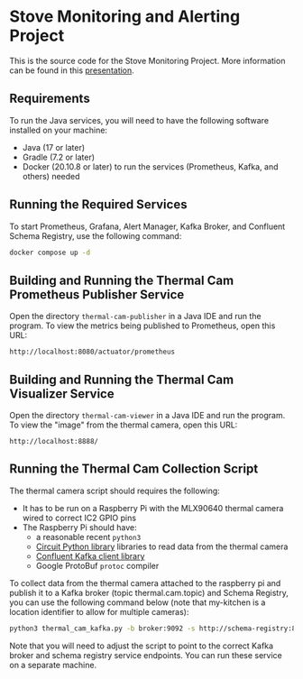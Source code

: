 # Stove Monitoring and Alerting Project

This is the source code for the Stove Monitoring Project. More information can be found in this [presentation](https://docs.google.com/presentation/d/19l1EMLG5y4ll4vZ626hTbeaWi7G7apMHBoY5TA5GMVg/edit?usp=sharing).

## Requirements

To run the Java services, you will need to have the following software installed on your machine:
- Java (17 or later)
- Gradle (7.2 or later)
- Docker (20.10.8 or later) to run the services (Prometheus, Kafka, and others) needed 

## Running the Required Services

To start Prometheus, Grafana, Alert Manager, Kafka Broker, and Confluent Schema Registry, use the following command:

```bash
docker compose up -d
```

## Building and Running the Thermal Cam Prometheus Publisher Service

Open the directory `thermal-cam-publisher` in a Java IDE and run the program. To view the metrics being published to Prometheus, open this URL:
    
```
http://localhost:8080/actuator/prometheus
```

## Building and Running the Thermal Cam Visualizer Service

Open the directory `thermal-cam-viewer` in a Java IDE and run the program. To view the "image" from the thermal camera, open this URL:

```
http://localhost:8888/
```

## Running the Thermal Cam Collection Script

The thermal camera script should requires the following:
- It has to be run on a Raspberry Pi with the MLX90640 thermal camera wired to correct IC2 GPIO pins
- The Raspberry Pi should have:
  - a reasonable recent `python3` 
  - [Circuit Python library](https://learn.adafruit.com/adafruit-mlx90640-ir-thermal-camera/python-circuitpython) libraries to read data from the thermal camera
  - [Confluent Kafka client library](https://github.com/confluentinc/confluent-kafka-python/blob/master/INSTALL.md) 
  - Google ProtoBuf `protoc` compiler

To collect data from the thermal camera attached to the raspberry pi and publish it to a Kafka broker (topic thermal.cam.topic) and Schema Registry, you can use the following command below (note that my-kitchen is a location identifier to allow for multiple cameras):

```bash
python3 thermal_cam_kafka.py -b broker:9092 -s http://schema-registry:8081 -t thermal.cam.topic -c my-kitchen
```

Note that you will need to adjust the script to point to the correct Kafka broker and schema registry service endpoints. You can run these service on a separate machine.
